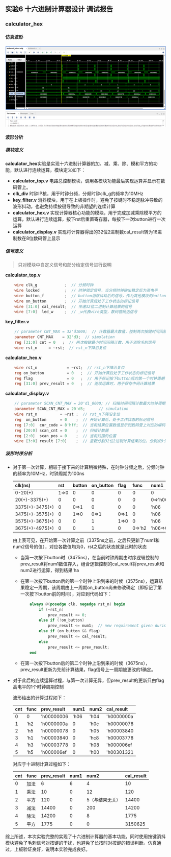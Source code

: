 ## 实验6 十六进制计算器设计 调试报告

### calculator_hex

#### 仿真波形

![image-20211221113410812](report.assets/image-20211221113410812.png)

#### 波形分析

##### 模块定义

**calculator_hex**实验是实现十六进制计算器的加、减、乘、除、模和平方的功能，默认进行连续运算，模块定义如下：
* **calculator_top.v** 电路总控制模块，调用各模块功能最后实现运算并显示在数码管上。
* **clk_div** 时钟IP核，用于时钟分频，分频时钟clk\_g的频率为10MHz
* **key_filter.v** 消抖模块，用于在上板操作时，避免了按键时不稳定脉冲导致的波形抖动，也避免持续按键导致的非期望的连续计算
* **calculator_hex.v** 实现计算器核心功能的模块，用于完成加减乘除模平方的运算，默认进行连续运算，按下rst后重置寄存器，每按下一次button进行一次运算
* **calculator_display.v** 实现将计算器得出的32位2进制数cal\_result转为16进制数在8位数码管上显示

##### 信号定义

> 只对模块中自定义信号和部分给定信号进行说明

**calculator_top.v**

```verilog
    wire clk_g            ;  // 分频时钟
    wire locked           ;  // 时钟锁定信号，当分频时钟输出稳定后为高电平
    wire button_f         ;  // button消除抖动后的信号，作为其他模块的button输入信号
    wire on_button        ;  // 开始计算后处于工作状态的标记信号
    wire [31:0] cal_result;  // 传递32位二进制计算结果的信号
    wire [7:0]  led_w     ;  // _w代表wire类型，数码管段选信号
```

**key_filter.v**

```verilog
    // parameter CNT_MAX = 32'd1000;  // 计数器最大数值，控制两次按键时间间隔
    parameter CNT_MAX    = 32'd3;  // simulation
    reg [31:0] cnt = 0   ;  // 两次按键最小时间间隔计数，用于消除毛刺信号
    wire rst_n     = ~rst;  // rst_n下降沿复位
```

**calculator_hex.v**

```verilog
    wire rst_n             = ~rst;  // rst_n下降沿复位 
    reg on_button          = 0   ;  // 开始计算后处于工作状态的标记信号
    reg flag               = 0   ;  // 用于标记按下button后的第一个时钟周期
    reg [31:0] prev_result = 0   ;  // 连续运算时，用于保存中间计算结果
```

**calculator_display.v**

```verilog
    // parameter SCAN_CNT_MAX = 20'd1_0000; // 扫描时间间隔计数最大时钟周期数
    parameter SCAN_CNT_MAX = 20'd5;      // simulation
    wire rst_n          = ~rst ;  // rst_n下降沿复位
    reg  on_button      = 0    ;  // 开始计算后，处于工作状态的标记信号
    reg [7:0]  cur_code = 8'hff;  // 当前结果位置数值显示到数码管上对应的编码
    reg [20:0] scan_cnt = 0    ;  // 扫描计数器
    reg [2:0]  scan_pos = 0    ;  // 当前扫描的位置
    wire [3:0] result [7:0]    ;  // 重新分割32位2进制计算结果的位，分割成8个4位数值，只是为了人直接的阅读方面
```

##### 波形时序分析

* 对于第一次计算，相较于接下来的计算稍微特殊，在时钟分频之后，分频时钟的频率为10MHz，时钟周期为100ns

  | clk(ns)         | rst  | button | on_button | flag | func   | num1    | num2       | prev_result | cal_result |
  | --------------- | ---- | ------ | --------- | ---- | ------ | ------- | ---------- | ----------- | ---------- |
  | 0-20(+)         | 1=>0 | 0      | 0         | 0    | 0      | 0       | 0          | 0           | 0          |
  | 20(+)-3375(+)   | 0    | 0      | 0         | 0    | 0      | 0=>'h06 | 0=>'h04    | 0           | 0          |
  | 3375(+)-3475(+) | 0    | 0=>1   | 0         | 0    | 0      | 'h06    | 'h04       | 0=>'h6      | 0=>'ha     |
  | 3475(+)-3575(+) | 0    | 1=>0   | 0=>1      | 0=>1 | 0      | 'h06    | 'h04       | 'h6         | 'ha        |
  | 3575(+)-3675(+) | 0    | 0      | 1         | 1=>0 | 0      | 'h06    | 'h04       | 'h6=>'ha    | 'ha        |
  | 3675(+)-4975(+) | 0    | 0      | 1         | 0    | 0=>'h2 | 'h06=>0 | 'h04=>'h0c | 'ha         | 'ha        |

  由上表可见，在开始第一次计算之前（3375ns之前，之后只更新了num1和num2信号的值），对应各数值均为0，rst之后的状态就是此时的状态

  * 当第一次按下button时（3475ns），在当前时钟周期由时序逻辑控制的prev_result将num1数值存入，组合逻辑控制的cal_result将prev_result和num2进行运算，得到结果'ha

  * 在第一次按下button后的第一个时钟上沿到来的时候（3575ns），运算结果稳定一周期，该周期由上一周期on_button尚未修改确定（即标记了第一次按下button前的时间），对应到代码如下：

    ```verilog
        always @(posedge clk, negedge rst_n) begin
            if (~rst_n)
                prev_result <= 0;
            else if (!on_button)
                prev_result <= num1;  // new requirement given during class
            else if (on_button && flag)
                prev_result <= cal_result;
            else
                prev_result <= prev_result;
        end
    ```
    
  * 在第一次按下button后的第二个时钟上沿到来的时候（3675ns），prev_result更新为先前计算结果，flag信号上一周期被更改的1确定。
  
* 对于此后的连续运算过程，与第一次计算无异，但prev_result的更新只由flag高电平的1个时钟周期控制

  波形给出的计算过程如下：

  | cnt  | func | prev_result | num1 | num2 | cal_result |
  | ---- | ---- | ----------- | ---- | ---- | ---------- |
  | 0    | 0    | 'h00000006  | 'h06 | 'h04 | 'h0000000a |
  | 1    | 'h2  | 'h0000000a  | 0    | 'h0c | 'h00000078 |
  | 2    | 'h5  | 'h00000078  | 0    | 'h05 | 'h00003840 |
  | 3    | 'h1  | 'h00003840  | 0    | 'hc8 | 'h00003778 |
  | 4    | 'h3  | 'h00003778  | 0    | 'h08 | 'h000006ef |
  | 5    | 'h5  | 'h000006ef  | 0    | 'h00 | 'h00301321 |

  对应于十进制计算过程如下：

  | cnt  | func | prev_result | num1 | num2            | cal_result |
  | ---- | ---- | ----------- | ---- | --------------- | ---------- |
  | 0    | 加法 | 6           | 6    | 4               | 10         |
  | 1    | 乘法 | 10          | 0    | 12              | 120        |
  | 2    | 平方 | 120         | 0    | 5（与结果无关） | 14400      |
  | 3    | 减法 | 14400       | 0    | 200             | 14200      |
  | 4    | 除法 | 14200       | 0    | 8               | 1775       |
  | 5    | 平方 | 1775        | 0    | 0               | 3150625    |



综上所述，本次实验完整的实现了十六进制计算器的基本功能，同时使用按键消抖模块避免了毛刺信号对按键的干扰，也避免了长按时对按键的错误判断。仿真通过，上板验证良好，说明本实验完成良好。





